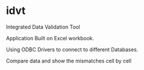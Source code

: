# idvt
Integrated Data Validation Tool

Application Built on Excel workbook.

Using ODBC Drivers to connect to different Databases.

Compare data and show the mismatches cell by cell
